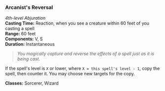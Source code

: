 ### Arcanist's Reversal
*4th-level Abjuration*  
**Casting Time:** Reaction, when you see a creature within 60 feet of you casting a spell  
**Range:** 60 feet  
**Components:** V, S  
**Duration:** Instantaneous  

> *You magically capture and reverse the effects of a spell just as it is being cast.*

If the spell's level is `X` or lower, where `X = this spell's level - 1`, copy the spell, then counter it. You may choose new targets for the copy.

**Classes:** Sorcerer, Wizard